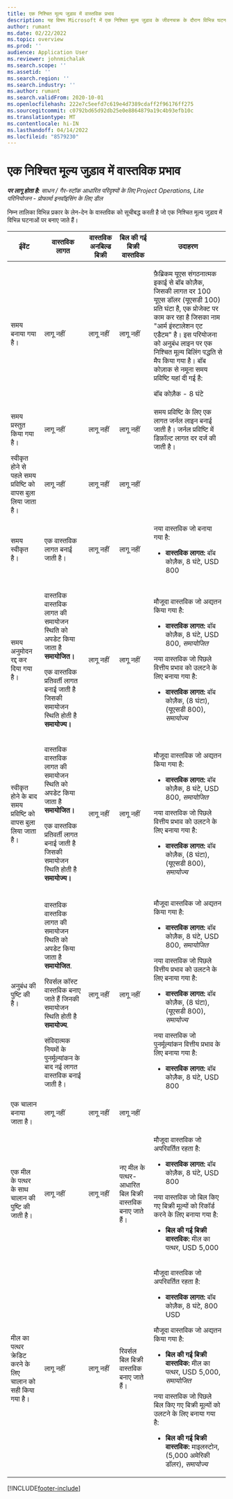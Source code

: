 ```yaml
---
title: एक निश्चित मूल्य जुड़ाव में वास्तविक प्रभाव
description: यह विषय Microsoft में एक निश्चित मूल्य जुड़ाव के जीवनचक्र के दौरान विभिन्न घटनाओं पर वास्तविक तालिका पर प्रभाव के बारे में जानकारी प्रदान करता है।Dynamics 365 Project Operations
author: rumant
ms.date: 02/22/2022
ms.topic: overview
ms.prod: ''
audience: Application User
ms.reviewer: johnmichalak
ms.search.scope: ''
ms.assetid: ''
ms.search.region: ''
ms.search.industry: ''
ms.author: rumant
ms.search.validFrom: 2020-10-01
ms.openlocfilehash: 222e7c5eefd7c619e4d7389cdaff2f96176ff275
ms.sourcegitcommit: c0792bd65d92db25e0e8864879a19c4b93efb10c
ms.translationtype: MT
ms.contentlocale: hi-IN
ms.lasthandoff: 04/14/2022
ms.locfileid: "8579230"
---
```

# <a name="actuals-impact-in-a-fixed-price-engagement"></a>एक निश्चित मूल्य जुड़ाव में वास्तविक प्रभाव

_**पर लागू होता है:** साधन / गैर-स्टॉक आधारित परिदृश्यों के लिए Project Operations, Lite परिनियोजन - प्रोफार्मा इनवॉइसिंग के लिए डील_

निम्न तालिका विभिन्न प्रकार के लेन-देन के वास्तविक को सूचीबद्ध करती है जो एक निश्चित मूल्य जुड़ाव में विभिन्न घटनाओं पर बनाए जाते हैं।

| ईवेंट | वास्तविक लागत | वास्तविक अनबिल्ड बिक्री | बिल की गई बिक्री वास्तविक | उदाहरण |
|---|---|---|---|---|
| समय बनाया गया है। | लागू नहीं | लागू नहीं | लागू नहीं | <p>फ़ैब्रिकम यूएस संगठनात्मक इकाई से बॉब कोज़ैक, जिसकी लागत दर 100 यूएस डॉलर (यूएसडी 100) प्रति घंटा है, एक प्रोजेक्ट पर काम कर रहा है जिसका नाम "आर्म इंस्टालेशन एट एडैटम" है। इस परियोजना को अनुबंध लाइन पर एक निश्चित मूल्य बिलिंग पद्धति से मैप किया गया है। बॉब कोज़ाक से नमूना समय प्रविष्टि यहां दी गई है:</p><p>बॉब कोज़ैक - 8 घंटे</p> |
| समय प्रस्तुत किया गया है। | लागू नहीं | लागू नहीं | लागू नहीं | समय प्रविष्टि के लिए एक लागत जर्नल लाइन बनाई जाती है। जर्नल प्रविष्टि में डिफ़ॉल्ट लागत दर दर्ज की जाती है। |
| स्वीकृत होने से पहले समय प्रविष्टि को वापस बुला लिया जाता है। | लागू नहीं | लागू नहीं | लागू नहीं | |
| समय स्वीकृत है। | एक वास्तविक लागत बनाई जाती है। | लागू नहीं | लागू नहीं | <p>नया वास्तविक जो बनाया गया है:</p><ul><li>**वास्तविक लागत:** बॉब कोज़ैक, 8 घंटे, USD 800</li></ul> |
| समय अनुमोदन रद्द कर दिया गया है। | <p>वास्तविक वास्तविक लागत की समायोजन स्थिति को अपडेट किया जाता है **समायोजित।**</p><p>एक वास्तविक प्रतिवर्ती लागत बनाई जाती है जिसकी समायोजन स्थिति होती है **समायोज्य।**</p> | लागू नहीं | लागू नहीं | <p>मौजूदा वास्तविक जो अद्यतन किया गया है:</p><ul><li>**वास्तविक लागत:** बॉब कोज़ैक, 8 घंटे, USD 800, *समायोजित*</li></ul><p>नया वास्तविक जो पिछले वित्तीय प्रभाव को उलटने के लिए बनाया गया है:</p><ul><li>**वास्तविक लागत:** बॉब कोज़ैक, (8 घंटा), (यूएसडी 800), *समायोज्य*</li></ul> |
| स्वीकृत होने के बाद समय प्रविष्टि को वापस बुला लिया जाता है। | <p>वास्तविक वास्तविक लागत की समायोजन स्थिति को अपडेट किया जाता है **समायोजित।**</p><p>एक वास्तविक प्रतिवर्ती लागत बनाई जाती है जिसकी समायोजन स्थिति होती है **समायोज्य।**</p> | लागू नहीं | लागू नहीं | <p>मौजूदा वास्तविक जो अद्यतन किया गया है:</p><ul><li>**वास्तविक लागत:** बॉब कोज़ैक, 8 घंटे, USD 800, *समायोजित*</li></ul><p>नया वास्तविक जो पिछले वित्तीय प्रभाव को उलटने के लिए बनाया गया है:</p><ul><li>**वास्तविक लागत:** बॉब कोज़ैक, (8 घंटा), (यूएसडी 800), *समायोज्य*</li></ul> |
| अनुबंध की पुष्टि की है। | <p>वास्तविक वास्तविक लागत की समायोजन स्थिति को अपडेट किया जाता है **समायोजित**.</p><p>रिवर्सल कॉस्ट वास्‍तविक बनाए जाते हैं जिनकी समायोजन स्थिति होती है **समायोज्य**.</p><p>संविदात्मक नियमों के पुनर्मूल्यांकन के बाद नई लागत वास्तविक बनाई जाती है।</p> | लागू नहीं | लागू नहीं | <p>मौजूदा वास्तविक जो अद्यतन किया गया है:</p><ul><li>**वास्तविक लागत:** बॉब कोज़ैक, 8 घंटे, USD 800, *समायोजित*</li></ul><p>नया वास्तविक जो पिछले वित्तीय प्रभाव को उलटने के लिए बनाया गया है:</p><ul><li>**वास्तविक लागत:** बॉब कोज़ैक, (8 घंटा), (यूएसडी 800), *समायोज्य*</li></ul><p>नया वास्तविक जो पुनर्मूल्यांकन वित्तीय प्रभाव के लिए बनाया गया है:</p><ul><li>**वास्तविक लागत:** बॉब कोज़ैक, 8 घंटे, USD 800</li></ul> |
| एक चालान बनाया जाता है। | लागू नहीं | लागू नहीं | लागू नहीं | |
| एक मील के पत्थर के साथ चालान की पुष्टि की जाती है। | लागू नहीं | लागू नहीं | नए मील के पत्थर-आधारित बिल बिक्री वास्तविक बनाए जाते हैं। | <p>मौजूदा वास्तविक जो अपरिवर्तित रहता है:</p><ul><li>**वास्तविक लागत:** बॉब कोज़ैक, 8 घंटे, USD 800</li></ul><p>नया वास्तविक जो बिल किए गए बिक्री मूल्यों को रिकॉर्ड करने के लिए बनाया गया है:</p><ul><li>**बिल की गई बिक्री वास्तविक:** मील का पत्थर, USD 5,000</li></ul> |
| मील का पत्थर क्रेडिट करने के लिए चालान को सही किया गया है। | लागू नहीं | लागू नहीं | रिवर्सल बिल बिक्री वास्तविक बनाए जाते हैं। | <p>मौजूदा वास्तविक जो अपरिवर्तित रहता है:</p><ul><li>**वास्तविक लागत:** बॉब कोज़ैक, 8 घंटे, 800 USD</li></ul><p>मौजूदा वास्तविक जो अद्यतन किया गया है:</p><ul><li>**बिल की गई बिक्री वास्तविक:** मील का पत्थर, USD 5,000, *समायोजित*</li></ul><p>नया वास्तविक जो पिछले बिल किए गए बिक्री मूल्यों को उलटने के लिए बनाया गया है:</p><ul><li>**बिल की गई बिक्री वास्तविक:** माइलस्टोन, (5,000 अमेरिकी डॉलर), *समायोज्य*</li></ul> |

[!INCLUDE[footer-include](../includes/footer-banner.md)]
